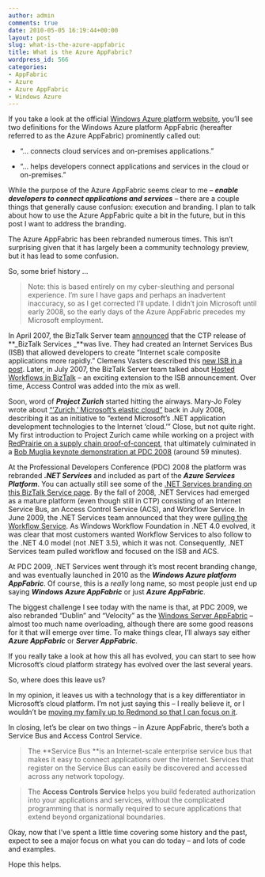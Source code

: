```yaml
---
author: admin
comments: true
date: 2010-05-05 16:19:44+00:00
layout: post
slug: what-is-the-azure-appfabric
title: What is the Azure AppFabric?
wordpress_id: 566
categories:
- AppFabric
- Azure
- Azure AppFabric
- Windows Azure
---
```


If you take a look at the official [Windows Azure platform website](http://www.microsoft.com/windowsazure/), you’ll see two definitions for the Windows Azure platform AppFabric (hereafter referred to as the Azure AppFabric) prominently called out:

 

  
  * “… connects cloud services and on-premises applications.” 
   
  * “… helps developers connect applications and services in the cloud or on-premises.” 
 

While the purpose of the Azure AppFabric seems clear to me – **_enable developers to connect applications and services_** – there are a couple things that generally cause confusion: execution and branding. I plan to talk about how to use the Azure AppFabric quite a bit in the future, but in this post I want to address the branding.

 

The Azure AppFabric has been rebranded numerous times. This isn’t surprising given that it has largely been a community technology preview, but it has lead to some confusion.

 

So, some brief history …

 

>   
> 
> Note: this is based entirely on my cyber-sleuthing and personal experience. I’m sure I have gaps and perhaps an inadvertent inaccuracy, so as I get corrected I’ll update. I didn’t join Microsoft until early 2008, so the early days of the Azure AppFabric precedes my Microsoft employment.

 

In April 2007, the BizTalk Server team [announced](http://blogs.msdn.com/biztalk_server_team_blog/archive/2007/04/26/biztalk-services-are-live.aspx) that the CTP release of **_BizTalk Services _**was live. They had created an Internet Services Bus (ISB) that allowed developers to create “Internet scale composite applications more rapidly.” Clemens Vasters described this [new ISB in a post](http://blogs.msdn.com/clemensv/archive/2007/04/25/internet-service-bus.aspx). Later, in July 2007, the BizTalk Server team talked about [Hosted Workflows in BizTalk](http://blogs.msdn.com/biztalk_server_team_blog/archive/2007/07/22/more-detail-on-biztalk-services-and-hosting-wf-workflows-in-biztalk.aspx) – an exciting extension to the ISB announcement. Over time, Access Control was added into the mix as well.

 

Soon, word of _**Project Zurich**_ started hitting the airways. Mary-Jo Foley wrote about [“’Zurich,’ Microsoft’s elastic cloud”](http://www.zdnet.com/blog/microsoft/ozzie-foreshadows-zurich-microsofts-elastic-cloud/1503) back in July 2008, describing it as an initiative to “extend Microsoft’s .NET application development technologies to the Internet ‘cloud.’” Close, but not quite right. My first introduction to Project Zurich came while working on a project with [RedPrairie on a supply chain proof-of-concept](http://www.microsoft.com/presspass/events/pdc/docs/RedPrarieParnerRelease.doc), that ultimately culminated in a [Bob Muglia keynote demonstration at PDC 2008](http://channel9.msdn.com/pdc2008/KYN01/) (around 59 minutes).

 

At the Professional Developers Conference (PDC) 2008 the platform was rebranded **_.NET Services_** and included as part of the **_Azure Services Platform_**. You can actually still see some of the [.NET Services branding on this BizTalk Service page](http://www.microsoft.com/biztalk/en/us/netservices.aspx). By the fall of 2008, .NET Services had emerged as a mature platform (even though still in CTP) consisting of an Internet Service Bus, an Access Control Service (ACS), and Workflow Service. In June 2009, the .NET Services team announced that they were [pulling the Workflow Service](http://blogs.msdn.com/netservicesannounce/archive/2009/06/12/upcoming-important-changes-to-net-workflow-service.aspx). As Windows Workflow Foundation in .NET 4.0 evolved, it was clear that most customers wanted Workflow Services to also follow to the .NET 4.0 model (not .NET 3.5), which it was not. Consequently, .NET Services team pulled workflow and focused on the ISB and ACS.

 

At PDC 2009, .NET Services went through it’s most recent branding change, and was eventually launched in 2010 as the **_Windows Azure platform AppFabric_**. Of course, this is a _really_ long name, so most people just end up saying **_Windows Azure AppFabric_** or just **_Azure AppFabric_**.

 

The biggest challenge I see today with the name is that, at PDC 2009, we also rebranded “Dublin” and “Velocity” as the [Windows Server AppFabric](http://msdn.microsoft.com/en-us/windowsserver/ee695849.aspx) – almost too much name overloading, although there are some good reasons for it that will emerge over time. To make things clear, I’ll always say either **_Azure AppFabric_** or **_Server AppFabric_**.

 

If you really take a look at how this all has evolved, you can start to see how Microsoft’s cloud platform strategy has evolved over the last several years.

 

So, where does this leave us?

 

In my opinion, it leaves us with a technology that is a key differentiator in Microsoft’s cloud platform. I’m not just saying this – I really believe it, or I wouldn’t be [moving my family up to Redmond so that I can focus on it](http://www.wadewegner.com/2010/05/new-role-technical-evangelist-for-azure-appfabric/).

 

In closing, let’s be clear on two things – in Azure AppFabric, there’s both a Service Bus and Access Control Service.

 

>   
> 
> The **Service Bus **is an Internet-scale enterprise service bus that makes it easy to connect applications over the Internet. Services that register on the Service Bus can easily be discovered and accessed across any network topology.

 

>   
> 
> The **Access Controls Service** helps you build federated authorization into your applications and services, without the complicated programming that is normally required to secure applications that extend beyond organizational boundaries. 

 

Okay, now that I’ve spent a little time covering some history and the past, expect to see a major focus on what you can do today – and lots of code and examples.

 

Hope this helps.
